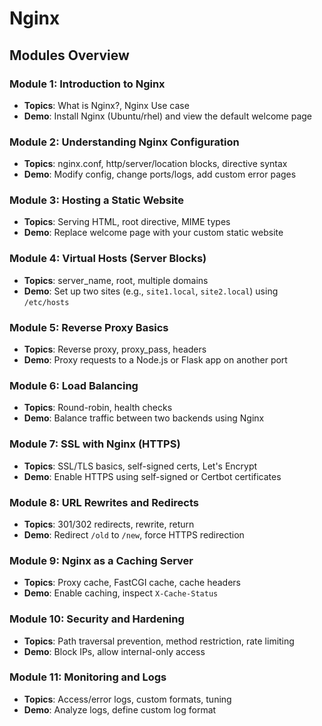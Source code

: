 #   Nginx

## Modules Overview

###   Module 1: Introduction to Nginx
- **Topics**: What is Nginx?, Nginx  Use case
- **Demo**: Install Nginx (Ubuntu/rhel) and view the default welcome page

###   Module 2: Understanding Nginx Configuration
- **Topics**: nginx.conf, http/server/location blocks, directive syntax
- **Demo**: Modify config, change ports/logs, add custom error pages

###   Module 3: Hosting a Static Website
- **Topics**: Serving HTML, root directive, MIME types
- **Demo**: Replace welcome page with your custom static website

###   Module 4: Virtual Hosts (Server Blocks)
- **Topics**: server_name, root, multiple domains
- **Demo**: Set up two sites (e.g., `site1.local`, `site2.local`) using `/etc/hosts`

###   Module 5: Reverse Proxy Basics
- **Topics**: Reverse proxy, proxy_pass, headers
- **Demo**: Proxy requests to a Node.js or Flask app on another port

###   Module 6: Load Balancing
- **Topics**: Round-robin, health checks
- **Demo**: Balance traffic between two backends using Nginx

###   Module 7: SSL with Nginx (HTTPS)
- **Topics**: SSL/TLS basics, self-signed certs, Let's Encrypt
- **Demo**: Enable HTTPS using self-signed or Certbot certificates

###   Module 8: URL Rewrites and Redirects
- **Topics**: 301/302 redirects, rewrite, return
- **Demo**: Redirect `/old` to `/new`, force HTTPS redirection

###   Module 9: Nginx as a Caching Server
- **Topics**: Proxy cache, FastCGI cache, cache headers
- **Demo**: Enable caching, inspect `X-Cache-Status`

###   Module 10: Security and Hardening
- **Topics**: Path traversal prevention, method restriction, rate limiting
- **Demo**: Block IPs, allow internal-only access

###   Module 11: Monitoring and Logs
- **Topics**: Access/error logs, custom formats, tuning
- **Demo**: Analyze logs, define custom log format




